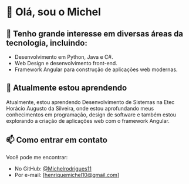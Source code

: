 # 👋 Olá, sou o Michel

## 👀 Tenho grande interesse em diversas áreas da tecnologia, incluindo:

- Desenvolvimento em Python, Java e C#.
- Web Design e desenvolvimento front-end.
- Framework Angular para construção de aplicações web modernas.

## 🌱 Atualmente estou aprendendo

Atualmente, estou aprendendo Desenvolvimento de Sistemas na Etec Horácio Augusto da Silveira, onde estou aprofundando meus conhecimentos em programação, design de software e também estou explorando a criação de aplicações web com o framework Angular.

## 📫 Como entrar em contato

Você pode me encontrar:

- No GitHub: [@Michelrodrigues11](https://github.com/Michelrodrigues11)
- Por e-mail: [henriquemichel10@gmail.com]
